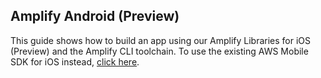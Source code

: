 ## Amplify Android (Preview)

This guide shows how to build an app using our Amplify Libraries for iOS (Preview) and the Amplify CLI toolchain.
To use the existing AWS Mobile SDK for iOS instead, [click here](/sdk).
